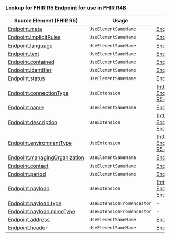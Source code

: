 ### Lookup for [FHIR R5](https://hl7.org/fhir/R5/) [Endpoint](https://hl7.org/fhir/R5/Endpoint.html) for use in [FHIR R4B](https://hl7.org/fhir/R4B/)

| Source Element (FHIR R5) | Usage | Target |
| -------------- | ----- | ------ |
| [Endpoint.meta](https://hl7.org/fhir/R5/Endpoint.html#resource) | `UseElementSameName` | [Endpoint.meta](https://hl7.org/fhir/R4B/Endpoint.html#resource) |
| [Endpoint.implicitRules](https://hl7.org/fhir/R5/Endpoint.html#resource) | `UseElementSameName` | [Endpoint.implicitRules](https://hl7.org/fhir/R4B/Endpoint.html#resource) |
| [Endpoint.language](https://hl7.org/fhir/R5/Endpoint.html#resource) | `UseElementSameName` | [Endpoint.language](https://hl7.org/fhir/R4B/Endpoint.html#resource) |
| [Endpoint.text](https://hl7.org/fhir/R5/Endpoint.html#resource) | `UseElementSameName` | [Endpoint.text](https://hl7.org/fhir/R4B/Endpoint.html#resource) |
| [Endpoint.contained](https://hl7.org/fhir/R5/Endpoint.html#resource) | `UseElementSameName` | [Endpoint.contained](https://hl7.org/fhir/R4B/Endpoint.html#resource) |
| [Endpoint.identifier](https://hl7.org/fhir/R5/Endpoint.html#resource) | `UseElementSameName` | [Endpoint.identifier](https://hl7.org/fhir/R4B/Endpoint.html#resource) |
| [Endpoint.status](https://hl7.org/fhir/R5/Endpoint.html#resource) | `UseElementSameName` | [Endpoint.status](https://hl7.org/fhir/R4B/Endpoint.html#resource) |
| [Endpoint.connectionType](https://hl7.org/fhir/R5/Endpoint.html#resource) | `UseExtension` | [http://hl7.org/fhir/5.0/StructureDefinition/extension-Endpoint.connectionType](StructureDefinition-ext-R5-Endpoint.connectionType.html) |
| [Endpoint.name](https://hl7.org/fhir/R5/Endpoint.html#resource) | `UseElementSameName` | [Endpoint.name](https://hl7.org/fhir/R4B/Endpoint.html#resource) |
| [Endpoint.description](https://hl7.org/fhir/R5/Endpoint.html#resource) | `UseExtension` | [http://hl7.org/fhir/5.0/StructureDefinition/extension-Endpoint.description](StructureDefinition-ext-R5-Endpoint.description.html) |
| [Endpoint.environmentType](https://hl7.org/fhir/R5/Endpoint.html#resource) | `UseExtension` | [http://hl7.org/fhir/5.0/StructureDefinition/extension-Endpoint.environmentType](StructureDefinition-ext-R5-Endpoint.environmentType.html) |
| [Endpoint.managingOrganization](https://hl7.org/fhir/R5/Endpoint.html#resource) | `UseElementSameName` | [Endpoint.managingOrganization](https://hl7.org/fhir/R4B/Endpoint.html#resource) |
| [Endpoint.contact](https://hl7.org/fhir/R5/Endpoint.html#resource) | `UseElementSameName` | [Endpoint.contact](https://hl7.org/fhir/R4B/Endpoint.html#resource) |
| [Endpoint.period](https://hl7.org/fhir/R5/Endpoint.html#resource) | `UseElementSameName` | [Endpoint.period](https://hl7.org/fhir/R4B/Endpoint.html#resource) |
| [Endpoint.payload](https://hl7.org/fhir/R5/Endpoint.html#resource) | `UseExtension` | [http://hl7.org/fhir/5.0/StructureDefinition/extension-Endpoint.payload](StructureDefinition-ext-R5-Endpoint.payload.html) |
| [Endpoint.payload.type](https://hl7.org/fhir/R5/Endpoint.html#resource) | `UseExtensionFromAncestor` | - |
| [Endpoint.payload.mimeType](https://hl7.org/fhir/R5/Endpoint.html#resource) | `UseExtensionFromAncestor` | - |
| [Endpoint.address](https://hl7.org/fhir/R5/Endpoint.html#resource) | `UseElementSameName` | [Endpoint.address](https://hl7.org/fhir/R4B/Endpoint.html#resource) |
| [Endpoint.header](https://hl7.org/fhir/R5/Endpoint.html#resource) | `UseElementSameName` | [Endpoint.header](https://hl7.org/fhir/R4B/Endpoint.html#resource) |
